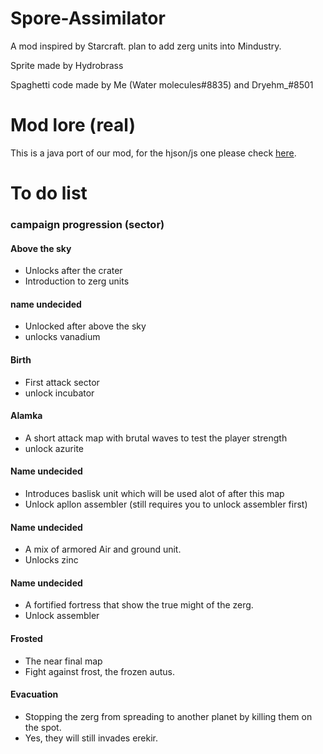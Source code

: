 # Spore-Assimilator
A mod inspired by Starcraft. plan to add zerg units into Mindustry.

Sprite made by Hydrobrass

Spaghetti code made by Me (Water molecules#8835) and Dryehm_#8501

# Mod lore (real)
This is a java port of our mod, for the hjson/js one please check [here](https://github.com/UnionofSovietSocialistRepublics/Spore-Biomechs).

# To do list
### campaign progression (sector)
#### Above the sky 
- Unlocks after the crater
- Introduction to zerg units
#### name undecided 
- Unlocked after above the sky
- unlocks vanadium
#### Birth
- First attack sector
- unlock incubator
#### Alamka
- A short attack map with brutal waves to test the player strength
- unlock azurite
#### Name undecided
- Introduces baslisk unit which will be used alot of after this map
- Unlock apllon assembler (still requires you to unlock assembler first)
#### Name undecided
- A mix of armored Air and ground unit.
- Unlocks zinc
#### Name undecided
- A fortified fortress that show the true might of the zerg.
- Unlock assembler
#### Frosted
- The near final map
- Fight against frost, the frozen autus.
#### Evacuation
- Stopping the zerg from spreading to another planet by killing them on the spot.
- Yes, they will still invades erekir.